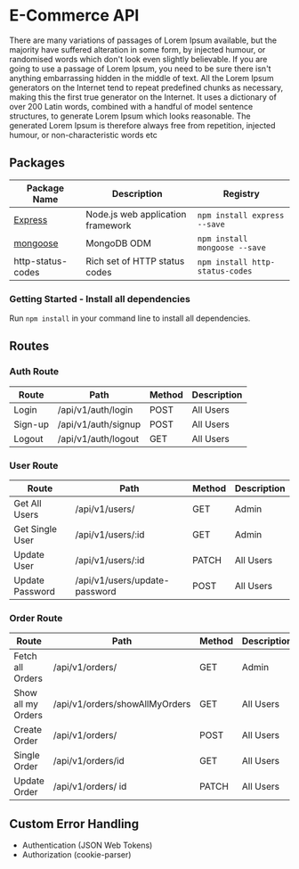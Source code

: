 # E-Commerce API

There are many variations of passages of Lorem Ipsum available, but the majority have suffered alteration in some form, by injected humour, or randomised words which don't look even slightly believable. If you are going to use a passage of Lorem Ipsum, you need to be sure there isn't anything embarrassing hidden in the middle of text. All the Lorem Ipsum generators on the Internet tend to repeat predefined chunks as necessary, making this the first true generator on the Internet. It uses a dictionary of over 200 Latin words, combined with a handful of model sentence structures, to generate Lorem Ipsum which looks reasonable. The generated Lorem Ipsum is therefore always free from repetition, injected humour, or non-characteristic words etc

## Packages

| Package Name                        | Description                       | Registry                        |
| ----------------------------------- | --------------------------------- | ------------------------------- |
| [Express](https://expressjs.com/)   | Node.js web application framework | `npm install express --save`    |
| [mongoose](https://mongoosejs.com/) | MongoDB ODM                       | `npm install mongoose --save`   |
| http-status-codes                   | Rich set of HTTP status codes     | `npm install http-status-codes` |

### Getting Started - Install all dependencies

Run `npm install` in your command line to install all dependencies.

## Routes

### Auth Route

| Route   | Path                | Method | Description |
| ------- | ------------------- | ------ | ----------- |
| Login   | /api/v1/auth/login  | POST   | All Users   |
| Sign-up | /api/v1/auth/signup | POST   | All Users   |
| Logout  | /api/v1/auth/logout | GET    | All Users   |

### User Route

| Route           | Path                          | Method | Description |
| --------------- | ----------------------------- | ------ | ----------- |
| Get All Users   | /api/v1/users/                | GET    | Admin       |
| Get Single User | /api/v1/users/:id             | GET    | Admin       |
| Update User     | /api/v1/users/:id             | PATCH  | All Users   |
| Update Password | /api/v1/users/update-password | POST   | All Users   |

### Order Route

| Route              | Path                           | Method | Description |
| ------------------ | ------------------------------ | ------ | ----------- |
| Fetch all Orders   | /api/v1/orders/                | GET    | Admin       |
| Show all my Orders | /api/v1/orders/showAllMyOrders | GET    | All Users   |
| Create Order       | /api/v1/orders/                | POST   | All Users   |
| Single Order       | /api/v1/orders/id              | GET    | All Users   |
| Update Order       | /api/v1/orders/ id             | PATCH  | All Users   |

## Custom Error Handling

- Authentication (JSON Web Tokens)
- Authorization (cookie-parser)
